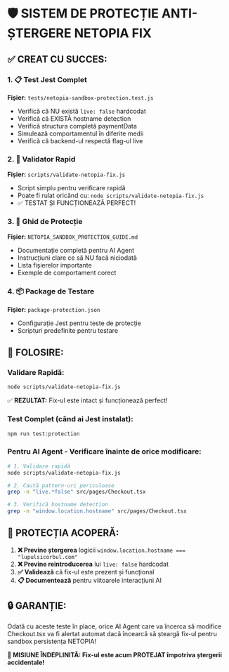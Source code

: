 # 🛡️ SISTEM DE PROTECȚIE ANTI-ȘTERGERE NETOPIA FIX

## ✅ CREAT CU SUCCES:

### 1. 📋 Test Jest Complet

**Fișier:** `tests/netopia-sandbox-protection.test.js`

- Verifică că NU există `live: false` hardcodat
- Verifică că EXISTĂ hostname detection
- Verifică structura completă paymentData
- Simulează comportamentul în diferite medii
- Verifică că backend-ul respectă flag-ul live

### 2. 🔧 Validator Rapid

**Fișier:** `scripts/validate-netopia-fix.js`

- Script simplu pentru verificare rapidă
- Poate fi rulat oricând cu: `node scripts/validate-netopia-fix.js`
- ✅ TESTAT ȘI FUNCȚIONEAZĂ PERFECT!

### 3. 📖 Ghid de Protecție

**Fișier:** `NETOPIA_SANDBOX_PROTECTION_GUIDE.md`

- Documentație completă pentru AI Agent
- Instrucțiuni clare ce să NU facă niciodată
- Lista fișierelor importante
- Exemple de comportament corect

### 4. 📦 Package de Testare

**Fișier:** `package-protection.json`

- Configurație Jest pentru teste de protecție
- Scripturi predefinite pentru testare

## 🚀 FOLOSIRE:

### Validare Rapidă:

```bash
node scripts/validate-netopia-fix.js
```

✅ **REZULTAT:** Fix-ul este intact și funcționează perfect!

### Test Complet (când ai Jest instalat):

```bash
npm run test:protection
```

### Pentru AI Agent - Verificare înainte de orice modificare:

```bash
# 1. Validare rapidă
node scripts/validate-netopia-fix.js

# 2. Caută pattern-uri periculoase
grep -n "live.*false" src/pages/Checkout.tsx

# 3. Verifică hostname detection
grep -n "window.location.hostname" src/pages/Checkout.tsx
```

## 🎯 PROTECȚIA ACOPERĂ:

1. **❌ Previne ștergerea** logicii `window.location.hostname === "lupulsicorbul.com"`
2. **❌ Previne reintroducerea** lui `live: false` hardcodat
3. **✅ Validează** că fix-ul este prezent și funcțional
4. **📋 Documentează** pentru viitoarele interacțiuni AI

## 🔒 GARANȚIE:

Odată cu aceste teste în place, orice AI Agent care va încerca să modifice Checkout.tsx va fi alertat automat dacă încearcă să șteargă fix-ul pentru sandbox persistența NETOPIA!

**🎉 MISIUNE ÎNDEPLINITĂ: Fix-ul este acum PROTEJAT împotriva ștergerii accidentale!**
